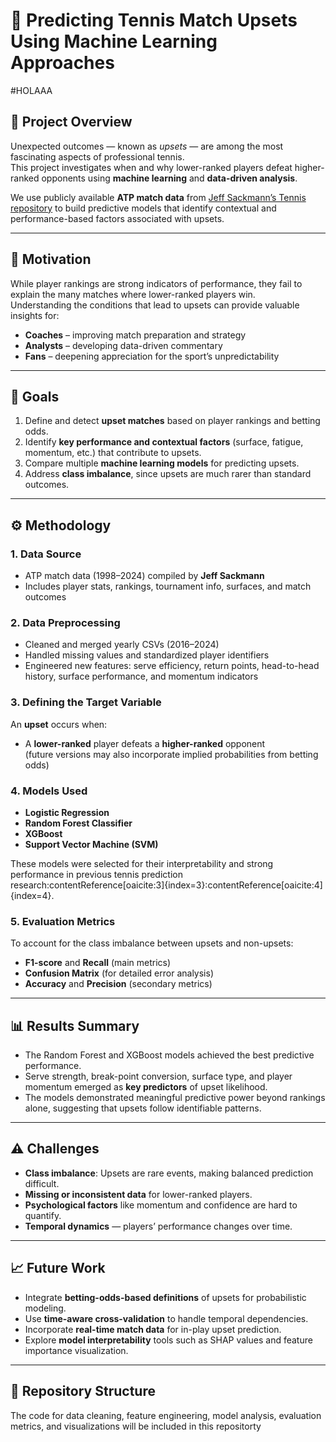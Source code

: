 # 🎾 Predicting Tennis Match Upsets Using Machine Learning Approaches
#HOLAAA 

## 📘 Project Overview
Unexpected outcomes — known as *upsets* — are among the most fascinating aspects of professional tennis.  
This project investigates when and why lower-ranked players defeat higher-ranked opponents using **machine learning** and **data-driven analysis**.  

We use publicly available **ATP match data** from [Jeff Sackmann’s Tennis repository](https://github.com/JeffSackmann/tennis_atp) to build predictive models that identify contextual and performance-based factors associated with upsets.

---

## 🧠 Motivation
While player rankings are strong indicators of performance, they fail to explain the many matches where lower-ranked players win.  
Understanding the conditions that lead to upsets can provide valuable insights for:
- **Coaches** – improving match preparation and strategy  
- **Analysts** – developing data-driven commentary  
- **Fans** – deepening appreciation for the sport’s unpredictability  

---

## 🎯 Goals
1. Define and detect **upset matches** based on player rankings and betting odds.  
2. Identify **key performance and contextual factors** (surface, fatigue, momentum, etc.) that contribute to upsets.  
3. Compare multiple **machine learning models** for predicting upsets.  
4. Address **class imbalance**, since upsets are much rarer than standard outcomes.  

---

## ⚙️ Methodology

### 1. Data Source
- ATP match data (1998–2024) compiled by **Jeff Sackmann**  
- Includes player stats, rankings, tournament info, surfaces, and match outcomes  

### 2. Data Preprocessing
- Cleaned and merged yearly CSVs (2016–2024)
- Handled missing values and standardized player identifiers  
- Engineered new features: serve efficiency, return points, head-to-head history, surface performance, and momentum indicators  

### 3. Defining the Target Variable
An **upset** occurs when:
- A **lower-ranked** player defeats a **higher-ranked** opponent  
  (future versions may also incorporate implied probabilities from betting odds)

### 4. Models Used
- **Logistic Regression**  
- **Random Forest Classifier**  
- **XGBoost**  
- **Support Vector Machine (SVM)**  

These models were selected for their interpretability and strong performance in previous tennis prediction research:contentReference[oaicite:3]{index=3}:contentReference[oaicite:4]{index=4}.

### 5. Evaluation Metrics
To account for the class imbalance between upsets and non-upsets:
- **F1-score** and **Recall** (main metrics)  
- **Confusion Matrix** (for detailed error analysis)  
- **Accuracy** and **Precision** (secondary metrics)

---

## 📊 Results Summary
- The Random Forest and XGBoost models achieved the best predictive performance.  
- Serve strength, break-point conversion, surface type, and player momentum emerged as **key predictors** of upset likelihood.  
- The models demonstrated meaningful predictive power beyond rankings alone, suggesting that upsets follow identifiable patterns.

---

## ⚠️ Challenges
- **Class imbalance**: Upsets are rare events, making balanced prediction difficult.  
- **Missing or inconsistent data** for lower-ranked players.  
- **Psychological factors** like momentum and confidence are hard to quantify.  
- **Temporal dynamics** — players’ performance changes over time.

---

## 📈 Future Work
- Integrate **betting-odds-based definitions** of upsets for probabilistic modeling.  
- Use **time-aware cross-validation** to handle temporal dependencies.  
- Incorporate **real-time match data** for in-play upset prediction.  
- Explore **model interpretability** tools such as SHAP values and feature importance visualization.

---

## 📂 Repository Structure
The code for data cleaning, feature engineering, model analysis, evaluation metrics, and visualizations will be included in this repositorty
